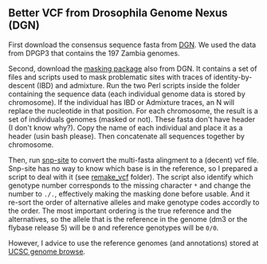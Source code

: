 ## Better VCF from Drosophila Genome Nexus (DGN)

First download the consensus sequence fasta from [DGN](https://www.johnpool.net/genomes.html). We used the data from DPGP3 that contains the 197 Zambia genomes.

Second, download the [masking package](http://johnpool.net/masking.zip) also from DGN. It contains a set of files and scripts used to mask problematic sites with traces of identity-by-descent (IBD) and admixture. Run the two Perl scripts inside the folder containing the sequence data (each individual genome data is stored by chromosome). If the individual has IBD or Admixture traces, an N will replace the nucleotide in that position. For each chromosome, the result is a set of individuals genomes (masked or not). These fasta don't have header (I don't know why?). Copy the name of each individual and place it as a header (usin bash please). Then concatenate all sequences together by chromosome.

Then, run [snp-site](https://sanger-pathogens.github.io/snp-sites/) to convert the multi-fasta alingment to a (decent) vcf file. Snp-site has no way to know which base is in the reference, so I prepared a script to deal with it (see [remake_vcf](https://github.com/vitorpavinato/dmel_data/tree/main/remake_vcf) folder). The script also identify which genotype number corresponds to the missing character `*` and change the number to `./.`, effectively making the masking done before usable. And it re-sort the order of alternative alleles and make genotype codes accordly to the order. The most important ordering is the true reference and the alternatives, so the allele that is the reference in the genome (dm3 or the flybase release 5) will be `0` and reference genotypes will be `0/0`.

However, I advice to use the reference genomes (and annotations) stored at [UCSC genome browse](https://genome.ucsc.edu/cgi-bin/hgGateway).